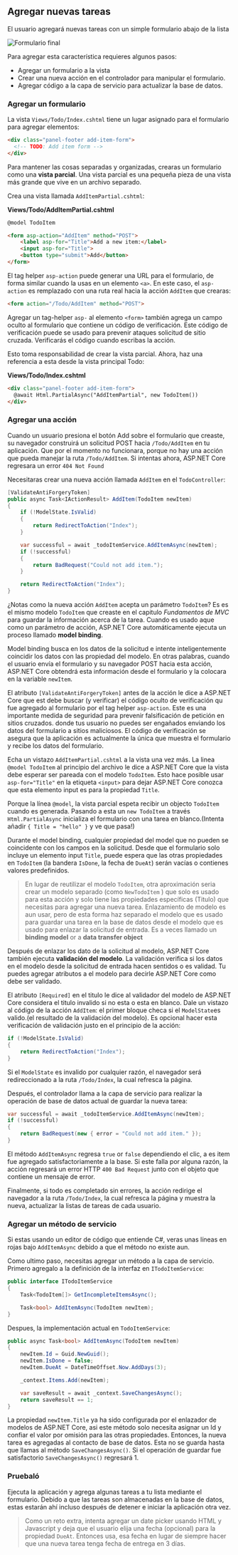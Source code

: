 ## Agregar nuevas tareas

El usuario agregará nuevas tareas con un simple formulario abajo de la lista

![Formulario final](final-form.png)

Para agregar esta característica requieres algunos pasos:

* Agregar un formulario a la vista
* Crear una nueva acción en el controlador para manipular el formulario.
* Agregar código a la capa de servicio para actualizar la base de datos.

### Agregar un formulario

La vista `Views/Todo/Index.cshtml` tiene un lugar asignado para el formulario para agregar elementos:

```html
<div class="panel-footer add-item-form">
  <!-- TODO: Add item form -->
</div>
```

Para mantener las cosas separadas y organizadas, crearas un formulario como una **vista parcial**. Una vista parcial es una pequeña pieza de una vista más grande que vive en un archivo separado.

Crea una vista llamada `AddItemPartial.cshtml`:

**Views/Todo/AddItemPartial.cshtml**

```html
@model TodoItem

<form asp-action="AddItem" method="POST">
    <label asp-for="Title">Add a new item:</label>
    <input asp-for="Title">
    <button type="submit">Add</button>
</form>
```

El tag helper `asp-action` puede generar una URL para el formulario, de forma similar cuando la usas en un elemento `<a>`. En este caso, el `asp-action` es remplazado con una ruta real hacia la acción `AddItem` que crearas:

```html
<form action="/Todo/AddItem" method="POST">
```

Agregar un tag-helper `asp-` al elemento `<form>` también agrega un campo oculto al formulario que contiene un código de verificación. Este código de verificación puede se usado para prevenir ataques solicitud de sitio cruzada. Verificarás el código cuando escribas la acción.

Esto toma responsabilidad de crear la vista parcial. Ahora, haz una referencia a esta desde la vista principal Todo:

**Views/Todo/Index.cshtml**

```html
<div class="panel-footer add-item-form">
  @await Html.PartialAsync("AddItemPartial", new TodoItem())
</div>
```

### Agregar una acción

Cuando un usuario presiona el botón Add sobre el formulario que creaste, su navegador construirá un solicitud POST hacia `/Todo/AddItem` en tu aplicación. Que por el momento no funcionara, porque no hay una acción que pueda manejar la ruta `/Todo/AddItem`. Si intentas ahora, ASP.NET Core regresara un error `404 Not Found`

Necesitaras crear una nueva acción llamada `AddItem` en el `TodoController`:

```csharp
[ValidateAntiForgeryToken]
public async Task<IActionResult> AddItem(TodoItem newItem)
{
    if (!ModelState.IsValid)
    {
        return RedirectToAction("Index");
    }

    var successful = await _todoItemService.AddItemAsync(newItem);
    if (!successful)
    {
        return BadRequest("Could not add item.");
    }

    return RedirectToAction("Index");
}
```

¿Notas como la nueva acción `AddItem` acepta un parámetro `TodoItem`? Es es el mismo modelo `TodoItem` que creaste en el capitulo _Fundamentos de MVC_ para guardar la información acerca de la tarea. Cuando es usado aque como un parámetro de acción, ASP.NET Core automáticamente ejecuta un proceso llamado **model binding**.

Model binding busca en los datos de la solicitud e intente inteligentemente coincidir los datos con las propiedad del modelo. En otras palabras, cuando el usuario envía el formulario y su navegador POST hacia esta acción, ASP.NET Core obtendrá esta información desde el formulario y la colocara en la variable `newItem`.

El atributo `[ValidateAntiForgeryToken]` antes de la acción le dice a ASP.NET Core que est debe buscar (y verificar) el código oculto de verificación qu fue agregado al formulario por el tag helper `asp-action`. Este es una importante medida de seguridad para prevenir falsificación de petición en sitios cruzados. donde tus usuario no puedes ser engañados enviando los datos del formulario a sitios maliciosos. El código de verificación se asegura que la aplicación es actualmente la única que muestra el formulario y recibe los datos del formulario.

Echa un vistazo `AddItemPartial.cshtml` a la vista una vez más. La linea `@model TodoItem` al principio del archivo le dice a ASP.NET Core que la vista debe esperar ser pareada con el modelo `TodoItem`. Esto hace posible usar `asp-for="Title"` en la etiqueta `<input>` para dejar ASP.NET Core conozca que esta elemento input es para la propiedad `Title`.

Porque la línea `@model`, la vista parcial espeta recibir un objecto `TodoItem` cuando es generada. Pasando a esta un `new TodoItem` a través `Html.PartialAsync` inicializa el formulario con una tarea en blanco.(Intenta añadir `{ Title = "hello" }` y ve que pasa!)

Durante el model binding, cualquier propiedad del model que no pueden se coincidente con los campos en la solicitud. Desde que el formulario solo incluye un elemento input `Title`, puede espera que las otras propiedades en `TodoItem` (la bandera `IsDone`, la fecha de `DueAt`) serán vacías o contienes valores predefinidos.

> En lugar de reutilizar el modelo `TodoItem`, otra aproximación seria crear un modelo separado (como `NewTodoItem` ) que solo es usado para esta acción y solo tiene las propiedades específicas (Titulo) que necesitas para agregar una nueva tarea. Enlazamiento de modelo es aun usar, pero de esta forma haz separado el modelo que es usado para guardar una tarea en la base de datos desde el modelo que es usado para enlazar la solicitud de entrada. Es a veces llamado un **binding model** or a **data transfer object**

Después de enlazar los dato de la solicitud al modelo, ASP.NET Core también ejecuta **validación del modelo**. La validación verifica si los datos en el modelo desde la solicitud de entrada hacen sentidos o es validad. Tu puedes agregar atributos a el modelo para decirle ASP.NET Core como debe ser validado.

El atributo `[Required]` en el titulo le dice al validador del modelo de ASP.NET Core considera el titulo invalido si no esta o esta en blanco. Dale un vistazo al código de la acción `AddItem`: el primer bloque checa si el `ModelState`es valido.(el resultado de la validación del modelo). Es opcional hacer esta verificación de validación justo en el principio de la acción:

```csharp
if (!ModelState.IsValid)
{
    return RedirectToAction("Index");
}
```

Si el `ModelState` es invalido por cualquier razón, el navegador será redireccionado a la ruta `/Todo/Index`, la cual refresca la página.

Después, el controlador llama a la capa de servicio para realizar la operación de base de datos actual de guardar la nueva tarea:

```csharp
var successful = await _todoItemService.AddItemAsync(newItem);
if (!successful)
{
    return BadRequest(new { error = "Could not add item." });
}
```

El método `AddItemAsync` regresa `true` or `false` dependiendo el clic, a es item fue agregado satisfactoriamente a la base. Si este falla por alguna razón, la acción regresará un error HTTP `400 Bad Request` junto con el objeto que contiene un mensaje de error.

Finalmente, si todo es completado sin errores, la acción redirige el navegador a la ruta `/Todo/Index`, la cual refresca la página y muestra la nueva, actualizar la listas de tareas de cada usuario.

### Agregar un método de servicio

Si estas usando un editor de código que entiende C#, veras unas líneas en rojas bajo `AddItemAsync` debido a que el método no existe aun.

Como ultimo paso, necesitas agregar un método a la capa de servicio. Primero agregalo a la definición de la interfaz en `ITodoItemService`:

```csharp
public interface ITodoItemService
{
    Task<TodoItem[]> GetIncompleteItemsAsync();

    Task<bool> AddItemAsync(TodoItem newItem);
}
```

Despues, la implementación actual en `TodoItemService`:

```csharp
public async Task<bool> AddItemAsync(TodoItem newItem)
{
    newItem.Id = Guid.NewGuid();
    newItem.IsDone = false;
    newItem.DueAt = DateTimeOffset.Now.AddDays(3);

    _context.Items.Add(newItem);

    var saveResult = await _context.SaveChangesAsync();
    return saveResult == 1;
}
```

La propiedad `newItem.Title` ya ha sido configurada por el enlazador de modelos de ASP.NET Core, asi este método solo necesita asignar un Id y confiar el valor por omisión para las otras propiedades. Entonces, la nueva tarea es agregadas al contacto de base de datos. Esta no se guarda hasta que llamas al método `SaveChangesAsync()`. Si el operación de guardar fue satisfactorio `SaveChangesAsync()` regresará 1.

### Pruebaló

Ejecuta la aplicación y agrega algunas tareas a tu lista mediante el formulario. Debido a que las tareas son almacenadas en la base de datos, estas estarán ahí incluso después de detener e iniciar la aplicación otra vez.

> Como un reto extra, intenta agregar un date picker usando HTML y Javascript y deja que el usuario elija una fecha (opcional) para la propiedad `DueAt`. Entonces usa, esa fecha en lugar de siempre hacer que una nueva tarea tenga fecha de entrega en 3 días.

